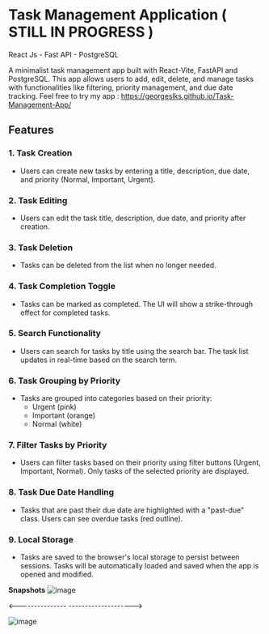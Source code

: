# Task Management Application ( STILL IN PROGRESS )
React Js - Fast API - PostgreSQL

A minimalist task management app built with React-Vite, FastAPI and PostgreSQL. This app allows users to add, edit, delete, and manage tasks with functionalities like filtering, priority management, and due date tracking.
Feel free to try my app : https://georgeslks.github.io/Task-Management-App/

## Features

### 1. **Task Creation**
- Users can create new tasks by entering a title, description, due date, and priority (Normal, Important, Urgent).

### 2. **Task Editing**
- Users can edit the task title, description, due date, and priority after creation.

### 3. **Task Deletion**
- Tasks can be deleted from the list when no longer needed.

### 4. **Task Completion Toggle**
- Tasks can be marked as completed. The UI will show a strike-through effect for completed tasks.

### 5. **Search Functionality**
- Users can search for tasks by title using the search bar. The task list updates in real-time based on the search term.

### 6. **Task Grouping by Priority**
- Tasks are grouped into categories based on their priority: 
    - Urgent (pink)
    - Important (orange)
    - Normal (white)

### 7. **Filter Tasks by Priority**
- Users can filter tasks based on their priority using filter buttons (Urgent, Important, Normal). Only tasks of the selected priority are displayed.

### 8. **Task Due Date Handling**
- Tasks that are past their due date are highlighted with a "past-due" class. Users can see overdue tasks (red outline).

### 9. **Local Storage**
- Tasks are saved to the browser's local storage to persist between sessions. Tasks will be automatically loaded and saved when the app is opened and modified.

**Snapshots**
![image](https://github.com/user-attachments/assets/9aac6311-823d-4b56-bf80-b898f9227b14)

<---------------                                                                                                -------------------->  

![image](https://github.com/user-attachments/assets/191bacab-7a9f-4b71-857d-d500cf6eff3e)



